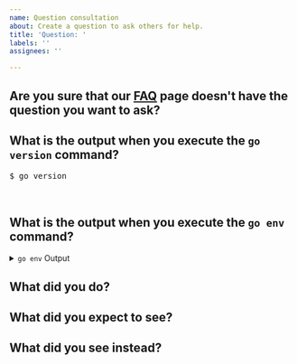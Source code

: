 ```yaml
---
name: Question consultation
about: Create a question to ask others for help.
title: 'Question: '
labels: ''
assignees: ''

---
```


<!-- Please answer the following questions before submitting your issue. Thanks! -->

## Are you sure that our [FAQ](https://goproxy.cn/faq) page doesn't have the question you want to ask?

<!-- To avoid abuse of this support, we will not repeat the answer and close --
<!-- the issue directly. -->
<!-- Please fill in your answer in the blank line below this line. -->


## What is the output when you execute the `go version` command?

<pre>
$ go version
<!-- Please fill in your answer in the blank line below this line. -->

</pre>

## What is the output when you execute the `go env` command?

<details>
<summary><code>go env</code> Output</summary>
<br>
<pre>
$ go env
<!-- Please fill in your answer in the blank line below this line. -->

</pre>
</details>

## What did you do?

<!-- If possible, provide a recipe for reproducing the error. -->
<!-- Please fill in your answer in the blank line below this line. -->


## What did you expect to see?

<!-- Please fill in your answer in the blank line below this line. -->


## What did you see instead?

<!-- Please fill in your answer in the blank line below this line. -->

